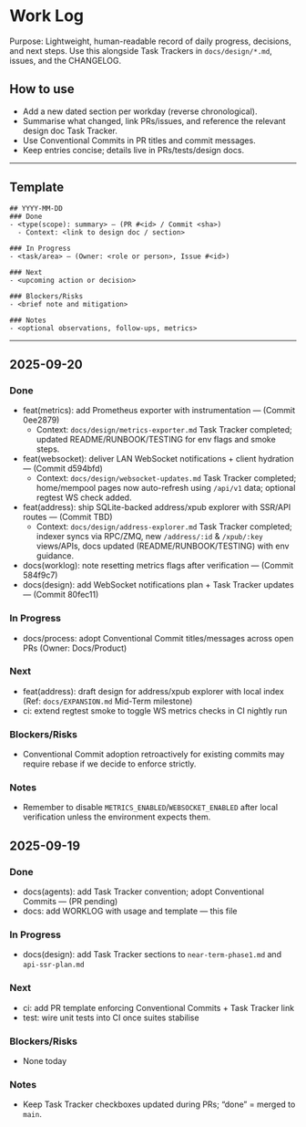 # Work Log

Purpose: Lightweight, human-readable record of daily progress, decisions, and next steps. Use this alongside Task Trackers in `docs/design/*.md`, issues, and the CHANGELOG.

## How to use
- Add a new dated section per workday (reverse chronological).
- Summarise what changed, link PRs/issues, and reference the relevant design doc Task Tracker.
- Use Conventional Commits in PR titles and commit messages.
- Keep entries concise; details live in PRs/tests/design docs.

---

## Template
```
## YYYY-MM-DD
### Done
- <type(scope): summary> — (PR #<id> / Commit <sha>)
  - Context: <link to design doc / section>

### In Progress
- <task/area> — (Owner: <role or person>, Issue #<id>)

### Next
- <upcoming action or decision>

### Blockers/Risks
- <brief note and mitigation>

### Notes
- <optional observations, follow-ups, metrics>
```

---

## 2025-09-20
### Done
- feat(metrics): add Prometheus exporter with instrumentation — (Commit 0ee2879)
  - Context: `docs/design/metrics-exporter.md` Task Tracker completed; updated README/RUNBOOK/TESTING for env flags and smoke steps.
- feat(websocket): deliver LAN WebSocket notifications + client hydration — (Commit d594bfd)
  - Context: `docs/design/websocket-updates.md` Task Tracker completed; home/mempool pages now auto-refresh using `/api/v1` data; optional regtest WS check added.
- feat(address): ship SQLite-backed address/xpub explorer with SSR/API routes — (Commit TBD)
  - Context: `docs/design/address-explorer.md` Task Tracker completed; indexer syncs via RPC/ZMQ, new `/address/:id` & `/xpub/:key` views/APIs, docs updated (README/RUNBOOK/TESTING) with env guidance.
- docs(worklog): note resetting metrics flags after verification — (Commit 584f9c7)
- docs(design): add WebSocket notifications plan + Task Tracker updates — (Commit 80fec11)

### In Progress
- docs/process: adopt Conventional Commit titles/messages across open PRs (Owner: Docs/Product)

### Next
- feat(address): draft design for address/xpub explorer with local index (Ref: `docs/EXPANSION.md` Mid-Term milestone)
- ci: extend regtest smoke to toggle WS metrics checks in CI nightly run

### Blockers/Risks
- Conventional Commit adoption retroactively for existing commits may require rebase if we decide to enforce strictly.

### Notes
- Remember to disable `METRICS_ENABLED`/`WEBSOCKET_ENABLED` after local verification unless the environment expects them.

## 2025-09-19
### Done
- docs(agents): add Task Tracker convention; adopt Conventional Commits — (PR pending)
- docs: add WORKLOG with usage and template — this file

### In Progress
- docs(design): add Task Tracker sections to `near-term-phase1.md` and `api-ssr-plan.md`

### Next
- ci: add PR template enforcing Conventional Commits + Task Tracker link
- test: wire unit tests into CI once suites stabilise

### Blockers/Risks
- None today

### Notes
- Keep Task Tracker checkboxes updated during PRs; “done” = merged to `main`.
